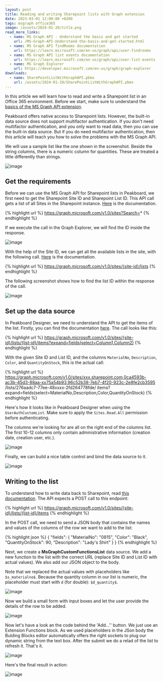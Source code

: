 ```yaml
---
layout: post
title: Reading and writing Sharepoint lists with Graph extension
date: 2023-03-01 12:00:00 +0200
tags: msgraph office365
image: /assets/2024-01-20/title.png
read_more_links:
  - name: MS Graph API - Understand the basis and get started
    url: /MS-Graph-API-Understand-the-basis-and-get-started.html
  - name: MS Graph API findRooms documentation
    url: https://learn.microsoft.com/en-us/graph/api/user-findrooms
  - name: MS Graph API list events documentation
    url: https://learn.microsoft.com/en-us/graph/api/user-list-events
  - name: MS Graph Explorer
    url: https://developer.microsoft.com/en-us/graph/graph-explorer
downloads:
  - name: SharePointListWithGraphAPI.pbmx
    url: /assets/2024-01-20/SharePointListWithGraphAPI.pbmx
---
```

In this article we will learn how to read and write a Sharepoint list in an Office 365 environment. Before we start, make sure to understand the [basics of the MS Graph API extension](/MS-Graph-API-Understand-the-basis-and-get-started.html).

Peakboard offers native access to Sharepoint lists.
However, the built-in data source does not support multifactor authentication.
If you don't need multifactor authentication, and you only want to read data, then you can use the built-in data source. But if you do need multifactor authentication, then this article will teach you how to solve the problems with the MS Graph API.

We will use a sample list like the one shown in the screenshot. Beside the string columns, there is a numeric column for quantities. These are treated a little differently than strings.

![image](/assets/2024-01-20/005.png)

## Get the requirements

Before we can use the MS Graph API for Sharepoint lists in Peakboard,
we first need to get the Sharepoint Site ID and Sharepoint List ID.
This API call gets a list of all Sites in the Sharepoint instance. [Here](https://learn.microsoft.com/en-us/graph/api/site-list?view=graph-rest-1.0&tabs=http) is the documentation.

{% highlight url %}
https://graph.microsoft.com/v1.0/sites?Search=*
{% endhighlight %}

If we execute the call in the Graph Explorer, we will find the ID inside the response.

![image](/assets/2024-01-20/010.png)

With the help of the Site ID, we can get all the available lists in the site, with the following call. [Here]( https://learn.microsoft.com/en-us/graph/api/list-list?view=graph-rest-1.0&tabs=http) is the documentation.

{% highlight url %}
https://graph.microsoft.com/v1.0/sites/{site-id}/lists
{% endhighlight %}

The following screenshot shows how to find the list ID within the response of the call.

![image](/assets/2024-01-20/020.png)

## Set up the data source

In Peakboard Designer, we need to understand the API to get the items of the list. Firstly, you can find the documentation [here](https://learn.microsoft.com/en-us/graph/api/listitem-list?view=graph-rest-1.0&tabs=http). The call looks like this:

{% highlight url %}
https://graph.microsoft.com/v1.0/sites/{site-id}/lists/{list-id}/items?expand=fields(select=Column1,Column2)
{% endhighlight %}

With the given Site ID and List ID, and the columns `MaterialNo`, `Description`, `Color`, and `QuantityOnStock`, this is the actual call:

{% highlight url %}
https://graph.microsoft.com/v1.0/sites/xxx.sharepoint.com,0ca4593b-ac3b-45d3-88aa-xx75a54b93,96c52b38-7eb7-4f20-923c-2e8fe2cb3595
    /lists/276aadc7-77ee-48xxxx-2fd264778fde/
    items?expand=fields(select=MaterialNo,Description,Color,QuantityOnStock)
{% endhighlight %}

Here's how it looks like in Peakboard Designer when using the `UserAuthCustomList`. Make sure to apply the `Sites.Read.All` permission before authenticating.

The columns we're looking for are all on the right end of the columns list. The first 10-12 columns only contain administrative information (creation date, creation user, etc.).

![image](/assets/2024-01-20/030.png)

Finally, we can build a nice table control and bind the data source to it.

![image](/assets/2024-01-20/040.png)

## Writing to the list

To understand how to write data back to Sharepoint, read [this documentation](https://learn.microsoft.com/en-us/graph/api/listitem-create?view=graph-rest-1.0&tabs=http). The API expects a POST call to this endpoint:

{% highlight url %}
https://graph.microsoft.com/v1.0/sites/{site-id}/lists/{list-id}/items
{% endhighlight %}

In the POST call, we need to send a JSON body that contains the names and values of the columns of the row we want to add to the list:

{% highlight json %}
{
  "fields": {
    "MaterialNo": "0815",
    "Color": "Black",
    "QuantityOnStock": 90,
    "Description": "Lady's Shirt"
  }
}
{% endhighlight %}

Next, we create a **MsGraphCustomFunctionsList** data source. We add a new function to the list with the correct URL (replace Site ID and List ID with actual values). We also add our JSON object to the body.

Note that we replaced the actual values with placeholders like `$s_materialno$`. Because the quantity column in our list is numeric, the placeholder must start with `d` (for double): `$d_quantity$`.

![image](/assets/2024-01-20/050.png)

Now we build a small form with input boxes and let the user provide the details of the row to be added.

![image](/assets/2024-01-20/060.png)

Now let's have a look an the code behind the 'Add...'' button. We just use an Extension Functions block. As we used placeholders in the JSon body the Bulding Blocks editor automatically offers the right sockets to plug our dynamic string from the text box. After the submit we do a relad of the list to refresh it. That's it.

![image](/assets/2024-01-20/070.png)

Here's the final result in action:

![image](/assets/2024-01-20/result.gif)